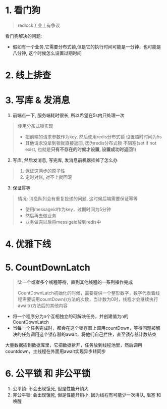 # 1. 看门狗

> redlock工业上有争议

看门狗解决的问题:



- 假如有一个业务,它需要分布式锁,但是它的执行时间可能是一分钟，也可能是八分钟, 这个时候怎么设置过期时间

  

  

  

# 2. 线上排查

# 3. 写库 & 发消息

1. 前端点一下, 服务端耗时很长, 所以希望在5s内只处理一次

>使用分布式锁实现
>
>- 把前端的请求参数作为key, 然后使用redis分布式锁 设置超时时间为5s
>- 其他请求没拿到锁就直接返回, 因为redis分布式锁 不阻塞(set if not exist, 也就是**只有不存在的时候才设置, 设置成功时返回1**)

2. 写库, 然后发消息, 写完库, 发消息前机器挂掉了怎么办

> 1. 保证这两步的原子性
> 2. 定时对账, 对不上就回滚

3. 保证幂等

> 情况: 消息队列会有重复投递的问题, 这时候后端需要保证幂等
>
> - 使用messageid作为key，过期时间为5分钟
> - 然后再去做业务
> - 业务做完以后将messigeid放到redis中

# 4. 优雅下线

# 5. CountDownLatch

> **让一个或者多个线程等待，直到其他线程的一系列操作完成**
>
> CountDownLatch初始化的时候，需要提供一个整形数字，数字代表着线程需要调用countDown()方法的次数，当计数为0时，线程才会继续执行await()方法后的其他内容

- 将一个程序分为n个互相独立的可解决任务，并创建值为n的CountDownLatch
- 当每一个任务完成时，都会在这个锁存器上调用countDown，等待问题被解决的任务调用这个锁存器的await，将他们自己拦住，直至锁存器计数结束



大量数据插到数据库里，它把数据拆开，任务放到线程池里，然后调用countdown，主线程在外面用await实现异步转同步

# 6. 公平锁 和 非公平锁

1. 公平锁: 不会出现饿死, 但是性能开销大
2. 非公平锁: 会出现饿死, 但是性能开销小, 因为线程有可能少一次排队, 阻塞 和 唤醒

